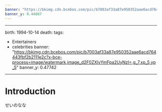```yaml
---
banner: "https://bkimg.cdn.bcebos.com/pic/b7003af33a87e950352aae6acd764443fbf2b2111e2c?x-bce-process=image/watermark,image_d2F0ZXIvYmFpa2UyNzI=,g_7,xp_5,yp_5"
banner_y: 0.44667
---
```

---
birth: 1994-10-14
death:
tags: 
- Entertainers
- celebrities
banner: "https://bkimg.cdn.bcebos.com/pic/b7003af33a87e950352aae6acd764443fbf2b2111e2c?x-bce-process=image/watermark,image_d2F0ZXIvYmFpa2UyNzI=,g_7,xp_5,yp_5"
banner_y: 0.47742
---
# Introduction 
せいのなな
